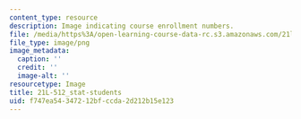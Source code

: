 ```yaml
---
content_type: resource
description: Image indicating course enrollment numbers.
file: /media/https%3A/open-learning-course-data-rc.s3.amazonaws.com/21l-512-american-authors-autobiography-and-memoir-fall-2013/f747ea54347212bfccda2d212b15e123_21L-512_stat-students.png
file_type: image/png
image_metadata:
  caption: ''
  credit: ''
  image-alt: ''
resourcetype: Image
title: 21L-512_stat-students
uid: f747ea54-3472-12bf-ccda-2d212b15e123
---
```

